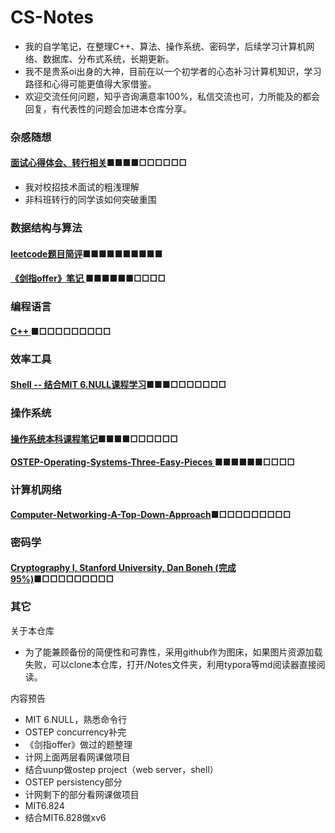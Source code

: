 # CS-Notes
* 我的自学笔记，在整理C++、算法、操作系统、密码学，后续学习计算机网络、数据库、分布式系统，长期更新。
* 我不是贵系oi出身的大神，目前在以一个初学者的心态补习计算机知识，学习路径和心得可能更值得大家借鉴。
* 欢迎交流任何问题，知乎咨询满意率100%，私信交流也可，力所能及的都会回复，有代表性的问题会加进本仓库分享。

### 杂感随想

#### [面试心得体会、转行相关](https://github.com/huangrt01/Markdown-Transformer-and-Uploader/blob/master/Notes/%E9%9D%A2%E8%AF%95%E5%BF%83%E5%BE%97%E4%BD%93%E4%BC%9A%E4%B8%8E%E8%BD%AC%E8%A1%8C%E7%9B%B8%E5%85%B3.md)■■■■□□□□□□

  * 我对校招技术面试的粗浅理解
  * 非科班转行的同学该如何突破重围

  

### 数据结构与算法

#### [leetcode题目简评](https://github.com/huangrt01/Markdown-Transformer-and-Uploader/blob/master/Notes/Output/leetcode%E9%A2%98%E7%9B%AE%E7%AE%80%E8%AF%84.md)■■■■■■■■■■

#### [《剑指offer》笔记 ](https://github.com/huangrt01/Markdown-Transformer-and-Uploader/blob/master/Notes/Output/%E3%80%8A%E5%89%91%E6%8C%87offer%E3%80%8B%E7%AC%94%E8%AE%B0.md)■■■■■■□□□□

### 编程语言

#### [C++ ](https://github.com/huangrt01/Markdown-Transformer-and-Uploader/blob/master/Notes/Output/C%2B%2B.md)■□□□□□□□□□

### 效率工具

#### [Shell   --  结合MIT 6.NULL课程学习](https://github.com/huangrt01/Markdown-Transformer-and-Uploader/blob/master/Notes/Output/Shell.md)■■■□□□□□□□

### 操作系统

#### [操作系统本科课程笔记](https://github.com/huangrt01/Markdown-Transformer-and-Uploader/blob/master/Notes/Output/%E6%93%8D%E4%BD%9C%E7%B3%BB%E7%BB%9F.md)■■■■□□□□□□

#### [OSTEP-Operating-Systems-Three-Easy-Pieces ](https://github.com/huangrt01/Markdown-Transformer-and-Uploader/blob/master/Notes/Output/OSTEP-Operating-Systems-Three-Easy-Pieces.md)■■■■■■□□□□

### 计算机网络

#### [Computer-Networking-A-Top-Down-Approach](https://github.com/huangrt01/Markdown-Transformer-and-Uploader/blob/master/Notes/Output/Computer-Networking-A-Top-Down-Approach.md)■□□□□□□□□□

### 密码学

#### [Cryptography I, Stanford University, Dan Boneh (完成95%)](https://github.com/huangrt01/Markdown-Transformer-and-Uploader/blob/master/Notes/Output/Cryptography%20I%2C%20Stanford%20University%2C%20Coursera.md)■□□□□□□□□□

### 其它

关于本仓库
* 为了能兼顾备份的简便性和可靠性，采用github作为图床，如果图片资源加载失败，可以clone本仓库，打开/Notes文件夹，利用typora等md阅读器直接阅读。

内容预告
* MIT 6.NULL，熟悉命令行
* OSTEP concurrency补完
* 《剑指offer》做过的题整理
* 计网上面两层看网课做项目
* 结合uunp做ostep project（web server，shell）
* OSTEP persistency部分
* 计网剩下的部分看网课做项目
* MIT6.824
* 结合MIT6.828做xv6
